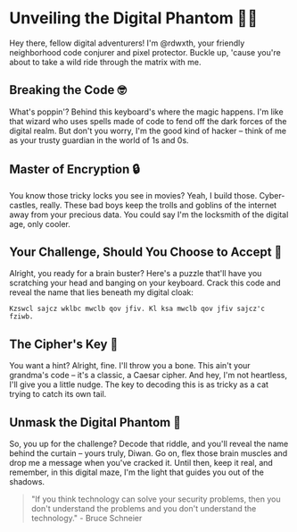 # Unveiling the Digital Phantom 🕵️‍♂️

Hey there, fellow digital adventurers! I'm @rdwxth, your friendly neighborhood code conjurer and pixel protector. Buckle up, 'cause you're about to take a wild ride through the matrix with me.

## Breaking the Code 🤓

What's poppin'? Behind this keyboard's where the magic happens. I'm like that wizard who uses spells made of code to fend off the dark forces of the digital realm. But don't you worry, I'm the good kind of hacker – think of me as your trusty guardian in the world of 1s and 0s.

## Master of Encryption 🔒

You know those tricky locks you see in movies? Yeah, I build those. Cyber-castles, really. These bad boys keep the trolls and goblins of the internet away from your precious data. You could say I'm the locksmith of the digital age, only cooler.

## Your Challenge, Should You Choose to Accept 🤨

Alright, you ready for a brain buster? Here's a puzzle that'll have you scratching your head and banging on your keyboard. Crack this code and reveal the name that lies beneath my digital cloak:

```
Kzswcl sajcz wklbc mwclb qov jfiv. Kl ksa mwclb qov jfiv sajcz'c fziwb.
```

## The Cipher's Key 🔑

You want a hint? Alright, fine. I'll throw you a bone. This ain't your grandma's code – it's a classic, a Caesar cipher. And hey, I'm not heartless, I'll give you a little nudge. The key to decoding this is as tricky as a cat trying to catch its own tail.

## Unmask the Digital Phantom 👾

So, you up for the challenge? Decode that riddle, and you'll reveal the name behind the curtain – yours truly, Diwan. Go on, flex those brain muscles and drop me a message when you've cracked it. Until then, keep it real, and remember, in this digital maze, I'm the light that guides you out of the shadows.

> "If you think technology can solve your security problems, then you don't understand the problems and you don't understand the technology." - Bruce Schneier
